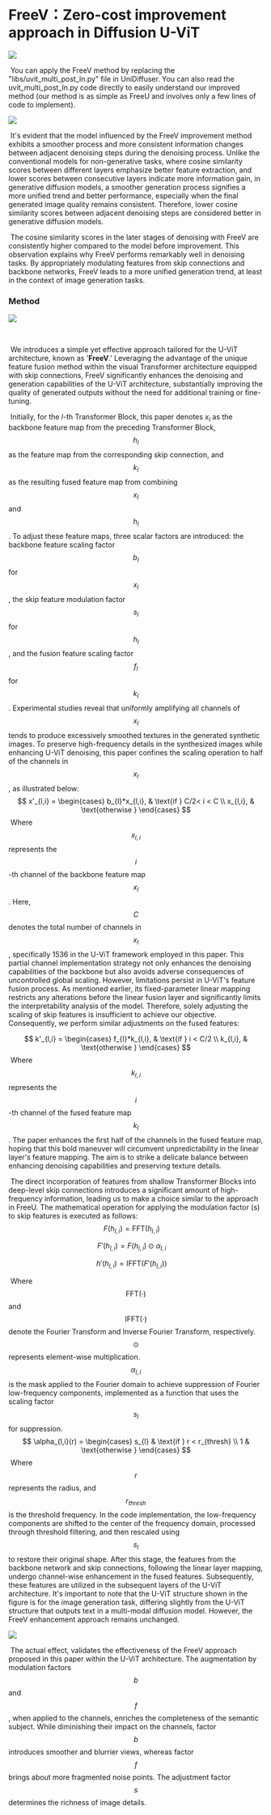 # FreeV：Zero-cost improvement approach in Diffusion U-ViT



![](assets\有无FreeV.jpg)

​	You can apply the FreeV method by replacing the "libs/uvit_multi_post_ln.py" file in UniDiffuser. You can also read the uvit_multi_post_ln.py code directly to easily understand our improved method (our method is as simple as FreeU and involves only a few lines of code to implement).



![](D:assets\有无FreeV去噪热力图.jpg)

​	It's evident that the model influenced by the FreeV improvement method exhibits a smoother process and more consistent information changes between adjacent denoising steps during the denoising process. Unlike the conventional models for non-generative tasks, where cosine similarity scores between different layers emphasize better feature extraction, and lower scores between consecutive layers indicate more information gain, in generative diffusion models, a smoother generation process signifies a more unified trend and better performance, especially when the final generated image quality remains consistent. Therefore, lower cosine similarity scores between adjacent denoising steps are considered better in generative diffusion models.

​	The cosine similarity scores in the later stages of denoising with FreeV are consistently higher compared to the model before improvement. This observation explains why FreeV performs remarkably well in denoising tasks. By appropriately modulating features from skip connections and backbone networks, FreeV leads to a more unified generation trend, at least in the context of image generation tasks.



### Method

![](assets\FreeV框架图.jpg)

​	

​	We introduces a simple yet effective approach tailored for the U-ViT architecture,  known as '**FreeV**.' Leveraging the advantage of the unique feature fusion method within the visual Transformer architecture equipped with skip connections, FreeV significantly enhances the denoising and generation capabilities of the U-ViT architecture, substantially improving the quality of generated outputs without the need for additional training or fine-tuning.

​	Initially, for the $l$-th Transformer Block, this paper denotes $x_{l}$ as the backbone feature map from the preceding Transformer Block, $$h_{l}$$ as the feature map from the corresponding skip connection, and $$k_{l}$$ as the resulting fused feature map from combining $$x_{l}$$ and $$h_{l}$$. To adjust these feature maps, three scalar factors are introduced: the backbone feature scaling factor $$b_{l}$$ for $$x_{l}$$, the skip feature modulation factor $$s_{l}$$ for $$h_{l}$$, and the fusion feature scaling factor $$f_{l}$$ for $$k_{l}$$. Experimental studies reveal that uniformly amplifying all channels of $$x_{l}$$ tends to produce excessively smoothed textures in the generated synthetic images. To preserve high-frequency details in the synthesized images while enhancing U-ViT denoising, this paper confines the scaling operation to half of the channels in $$x_{l}$$, as illustrated below:
$$
x'_{l,i} = \begin{cases}
	b_{l}*x_{l,i}, & \text{if } C/2< i < C \\
    x_{l,i}, & \text{otherwise }
\end{cases}
$$
​	Where $$x_{l,i}$$ represents the $$i$$-th channel of the backbone feature map $$x_{l}$$. Here, $$C$$ denotes the total number of channels in $$x_{l}$$, specifically 1536 in the U-ViT framework employed in this paper. This partial channel implementation strategy not only enhances the denoising capabilities of the backbone but also avoids adverse consequences of uncontrolled global scaling. However, limitations persist in U-ViT's feature fusion process. As mentioned earlier, its fixed-parameter linear mapping restricts any alterations before the linear fusion layer and significantly limits the interpretability analysis of the model. Therefore, solely adjusting the scaling of skip features is insufficient to achieve our objective. Consequently, we perform similar adjustments on the fused features:

$$
k'_{l,i} = \begin{cases}
  f_{l}*k_{l,i}, & \text{if	} i < C/2 \\
  k_{l,i}, & \text{otherwise }
\end{cases}
$$
​	Where $$k_{l,i}$$ represents the $$i$$-th channel of the fused feature map $$k_{l}$$. The paper enhances the first half of the channels in the fused feature map, hoping that this bold maneuver will circumvent unpredictability in the linear layer's feature mapping. The aim is to strike a delicate balance between enhancing denoising capabilities and preserving texture details.

​	The direct incorporation of features from shallow Transformer Blocks into deep-level skip connections introduces a significant amount of high-frequency information, leading us to make a choice similar to the approach in FreeU. The mathematical operation for applying the modulation factor \(s\) to skip features is executed as follows: 
$$
F(h_{l,i}) = \text{FFT}(h_{l,i}) \quad
$$

$$
F'(h_{l,i}) = F(h_{l,i}) \odot \alpha_{l,i} \quad
$$

$$
h'(h_{l,i}) = \text{IFFT}(F'(h_{l,i})) \quad
$$

​	Where $$\text{FFT}(·)$$ and $$\text{IFFT}(·)$$ denote the Fourier Transform and Inverse Fourier Transform, respectively. $$\odot$$ represents element-wise multiplication. $$\alpha_{l,i}$$ is the mask applied to the Fourier domain to achieve suppression of Fourier low-frequency components, implemented as a function that uses the scaling factor $$s_{l}$$ for suppression.
$$
\alpha_{l,i}(r) = \begin{cases}
  s_{l} & \text{if	} r < r_{thresh} \\
  1 & \text{otherwise }
\end{cases}
$$
​	Where $$r$$ represents the radius, and $$r_{thresh}$$ is the threshold frequency. In the code implementation, the low-frequency components are shifted to the center of the frequency domain, processed through threshold filtering, and then rescaled using $$s_{l}$$ to restore their original shape. After this stage, the features from the backbone network and skip connections, following the linear layer mapping, undergo channel-wise enhancement in the fused features. Subsequently, these features are utilized in the subsequent layers of the U-ViT architecture. It's important to note that the U-ViT structure shown in the figure is for the image generation task, differing slightly from the U-ViT structure that outputs text in a multi-modal diffusion model. However, the FreeV enhancement approach remains unchanged.

![](D:assets\FreeV调剂因子对比.jpg)

​	The actual effect, validates the effectiveness of the FreeV approach proposed in this paper within the U-ViT architecture. The augmentation by modulation factors $$b$$ and $$f$$, when applied to the channels, enriches the completeness of the semantic subject. While diminishing their impact on the channels, factor $$b$$ introduces smoother and blurrier views, whereas factor $$f$$ brings about more fragmented noise points. The adjustment factor $$s$$ determines the richness of image details.



